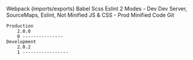 Webpack (imports/exports)
	Babel 
	Scss
	Eslint
	2 Modes
		- Dev
			Dev Server, SourceMaps, Eslint, Not Minified JS & CSS
		- Prod
			Minified Code
Git

	Production
		2.0.0
		0 ---------------
	Development
		2.0.2
		1 -----------------



